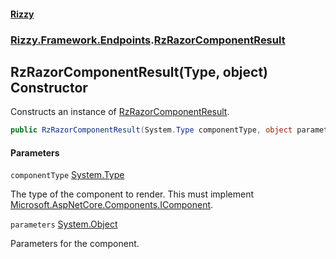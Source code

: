 #### [Rizzy](index.md 'index')
### [Rizzy.Framework.Endpoints](Rizzy.Framework.Endpoints.md 'Rizzy.Framework.Endpoints').[RzRazorComponentResult](Rizzy.Framework.Endpoints.RzRazorComponentResult.md 'Rizzy.Framework.Endpoints.RzRazorComponentResult')

## RzRazorComponentResult(Type, object) Constructor

Constructs an instance of [RzRazorComponentResult](Rizzy.Framework.Endpoints.RzRazorComponentResult.md 'Rizzy.Framework.Endpoints.RzRazorComponentResult').

```csharp
public RzRazorComponentResult(System.Type componentType, object parameters);
```
#### Parameters

<a name='Rizzy.Framework.Endpoints.RzRazorComponentResult.RzRazorComponentResult(System.Type,object).componentType'></a>

`componentType` [System.Type](https://docs.microsoft.com/en-us/dotnet/api/System.Type 'System.Type')

The type of the component to render. This must implement [Microsoft.AspNetCore.Components.IComponent](https://docs.microsoft.com/en-us/dotnet/api/Microsoft.AspNetCore.Components.IComponent 'Microsoft.AspNetCore.Components.IComponent').

<a name='Rizzy.Framework.Endpoints.RzRazorComponentResult.RzRazorComponentResult(System.Type,object).parameters'></a>

`parameters` [System.Object](https://docs.microsoft.com/en-us/dotnet/api/System.Object 'System.Object')

Parameters for the component.